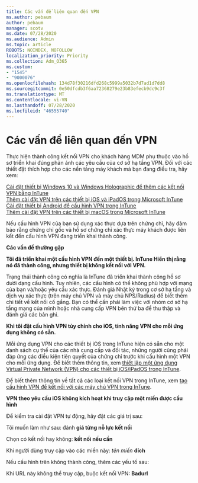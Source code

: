 ```yaml
---
title: Các vấn đề liên quan đến VPN
ms.author: pebaum
author: pebaum
manager: scotv
ms.date: 07/28/2020
ms.audience: Admin
ms.topic: article
ROBOTS: NOINDEX, NOFOLLOW
localization_priority: Priority
ms.collection: Adm_O365
ms.custom:
- "1545"
- "9000076"
ms.openlocfilehash: 134d78f30216dfd268c5999a5032b7d7ad1d7dd8
ms.sourcegitcommit: 0e50dfcdb3f6aa72368279e23b83efecb9dc9c3f
ms.translationtype: MT
ms.contentlocale: vi-VN
ms.lasthandoff: 07/28/2020
ms.locfileid: "46555740"
---
```

# <a name="vpn-related-issues"></a>Các vấn đề liên quan đến VPN

Thực hiện thành công kết nối VPN cho khách hàng MDM phụ thuộc vào hồ sơ triển khai đúng phản ánh các yêu cầu của cơ sở hạ tầng VPN. Đối với các thiết đặt thích hợp cho các nền tảng máy khách mà bạn đang điều tra, hãy xem: 

[Cài đặt thiết bị Windows 10 và Windows Holographic để thêm các kết nối VPN bằng InTune](https://docs.microsoft.com/intune/vpn-settings-windows-10)  
[Thêm cài đặt VPN trên các thiết bị iOS và iPadOS trong Microsoft InTune](https://docs.microsoft.com/intune/vpn-settings-ios)  
[Cài đặt thiết bị Android để cấu hình VPN trong InTune](https://docs.microsoft.com/intune/vpn-settings-android)  
[Thêm cài đặt VPN trên các thiết bị macOS trong Microsoft InTune](https://docs.microsoft.com/mem/intune/configuration/vpn-settings-macos)

Nếu cấu hình VPN của bạn sử dụng xác thực dựa trên chứng chỉ, hãy đảm bảo rằng chứng chỉ gốc và hồ sơ chứng chỉ xác thực máy khách được liên kết đến cấu hình VPN đang triển khai thành công.

**Các vấn đề thường gặp**

**Tôi đã triển khai một cấu hình VPN đến một thiết bị. InTune Hiển thị rằng nó đã thành công, nhưng thiết bị không kết nối với VPN.**

Trạng thái thành công có nghĩa là InTune đã triển khai thành công hồ sơ dưới dạng cấu hình. Tuy nhiên, các cấu hình có thể không phù hợp với mạng của bạn và/hoặc yêu cầu xác thực. Đánh giá Nhật ký trong cơ sở hạ tầng và dịch vụ xác thực (trên máy chủ VPN và máy chủ NPS/Radius) để biết thêm chi tiết về kết nối cố gắng. Bạn có thể cần phải làm việc với nhóm cơ sở hạ tầng mạng của mình hoặc nhà cung cấp VPN bên thứ ba để thu thập và đánh giá các bản ghi.

**Khi tôi đặt cấu hình VPN tùy chỉnh cho iOS, tính năng VPN cho mỗi ứng dụng không có sẵn.**

Mỗi ứng dụng VPN cho các thiết bị iOS trong InTune hiện có sẵn cho một danh sách cụ thể của các nhà cung cấp và đối tác, những người cũng phải đáp ứng các điều kiện tiên quyết của chứng chỉ trước khi cấu hình một VPN cho mỗi ứng dụng. Để biết thêm thông tin, xem [thiết lập một ứng dụng Virtual Private Network (VPN) cho các thiết bị iOS/iPadOS trong InTune](https://docs.microsoft.com/intune/vpn-setting-configure-per-app). 

Để biết thêm thông tin về tất cả các loại kết nối VPN trong InTune, xem [tạo cấu hình VPN để kết nối với các máy chủ VPN trong InTune](https://docs.microsoft.com/intune/vpn-settings-configure).  

**VPN theo yêu cầu iOS không kích hoạt khi truy cập một miền được cấu hình**

Để kiểm tra cài đặt VPN tự động, hãy đặt các giá trị sau:

Tôi muốn làm như sau: đánh **giá từng nỗ lực kết nối** 

Chọn có kết nối hay không: **kết nối nếu cần**

Khi người dùng truy cập vào các miền này: *tên miền* **đích**

Nếu cấu hình trên không thành công, thêm các yếu tố sau:

Khi URL này không thể truy cập, buộc kết nối VPN: **Badurl**